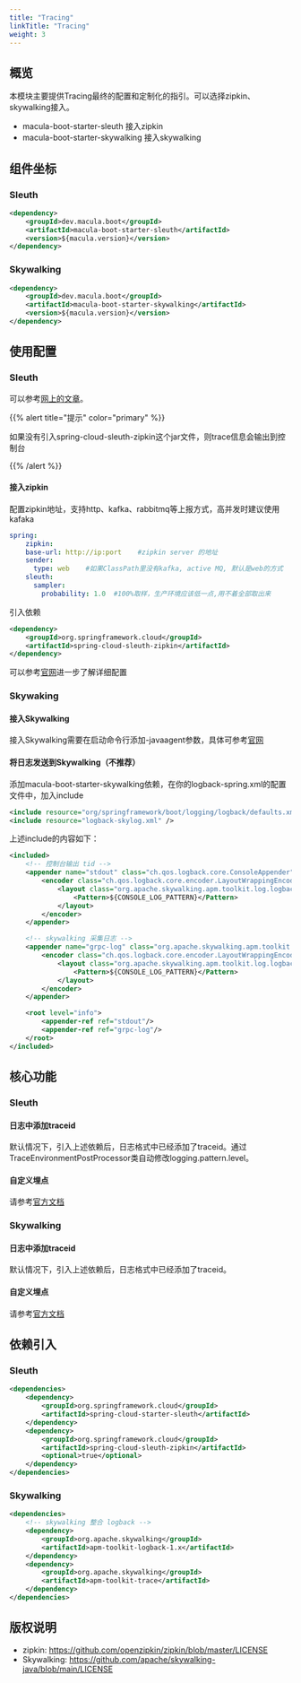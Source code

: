 ```yaml
---
title: "Tracing"
linkTitle: "Tracing"
weight: 3
---
```


## 概览

本模块主要提供Tracing最终的配置和定制化的指引。可以选择zipkin、skywalking接入。

- macula-boot-starter-sleuth 接入zipkin
- macula-boot-starter-skywalking 接入skywalking

## 组件坐标

### Sleuth

```xml
<dependency>
    <groupId>dev.macula.boot</groupId>
    <artifactId>macula-boot-starter-sleuth</artifactId>
    <version>${macula.version}</version>
</dependency>
```

### Skywalking

```xml
<dependency>
    <groupId>dev.macula.boot</groupId>
    <artifactId>macula-boot-starter-skywalking</artifactId>
    <version>${macula.version}</version>
</dependency>
```




## 使用配置

### Sleuth

可以参考[网上的文章](https://developer.aliyun.com/article/1203201)。

{{% alert title="提示" color="primary" %}}

如果没有引入spring-cloud-sleuth-zipkin这个jar文件，则trace信息会输出到控制台

{{% /alert %}}

#### 接入zipkin

配置zipkin地址，支持http、kafka、rabbitmq等上报方式，高并发时建议使用kafaka

```yaml
spring:
	zipkin:
    base-url: http://ip:port    #zipkin server 的地址
    sender:
      type: web    #如果ClassPath里没有kafka, active MQ, 默认是web的方式
    sleuth:
      sampler:
        probability: 1.0  #100%取样，生产环境应该低一点,用不着全部取出来
```

引入依赖

```xml
<dependency>
    <groupId>org.springframework.cloud</groupId>
    <artifactId>spring-cloud-sleuth-zipkin</artifactId>
</dependency>
```

可以参考[官网](https://docs.spring.io/spring-cloud-sleuth/docs/current/reference/html/)进一步了解详细配置

### Skywaking

#### 接入Skywalking

接入Skywalking需要在启动命令行添加-javaagent参数，具体可参考[官网](https://skywalking.apache.org/docs/skywalking-java/v9.1.0/en/setup/service-agent/java-agent/readme/)

#### 将日志发送到Skywalking（不推荐）

添加macula-boot-starter-skywalking依赖，在你的logback-spring.xml的配置文件中，加入include

```xml
<include resource="org/springframework/boot/logging/logback/defaults.xml" />
<include resource="logback-skylog.xml" />
```

上述include的内容如下：

```xml
<included>
    <!-- 控制台输出 tid -->
    <appender name="stdout" class="ch.qos.logback.core.ConsoleAppender">
        <encoder class="ch.qos.logback.core.encoder.LayoutWrappingEncoder">
            <layout class="org.apache.skywalking.apm.toolkit.log.logback.v1.x.mdc.TraceIdMDCPatternLogbackLayout">
                <Pattern>${CONSOLE_LOG_PATTERN}</Pattern>
            </layout>
        </encoder>
    </appender>

    <!-- skywalking 采集日志 -->
    <appender name="grpc-log" class="org.apache.skywalking.apm.toolkit.log.logback.v1.x.log.GRPCLogClientAppender">
        <encoder class="ch.qos.logback.core.encoder.LayoutWrappingEncoder">
            <layout class="org.apache.skywalking.apm.toolkit.log.logback.v1.x.mdc.TraceIdMDCPatternLogbackLayout">
                <Pattern>${CONSOLE_LOG_PATTERN}</Pattern>
            </layout>
        </encoder>
    </appender>

    <root level="info">
        <appender-ref ref="stdout"/>
        <appender-ref ref="grpc-log"/>
    </root>
</included>
```




## 核心功能

### Sleuth

#### 日志中添加traceid

默认情况下，引入上述依赖后，日志格式中已经添加了traceid。通过TraceEnvironmentPostProcessor类自动修改logging.pattern.level。

#### 自定义埋点

请参考[官方文档](https://docs.spring.io/spring-cloud-sleuth/docs/current/reference/html/)

### Skywalking

#### 日志中添加traceid

默认情况下，引入上述依赖后，日志格式中已经添加了traceid。

#### 自定义埋点

请参考[官方文档](https://skywalking.apache.org/docs/skywalking-java/v9.1.0/en/setup/service-agent/java-agent/application-toolkit-tracer/)

## 依赖引入

### Sleuth

```xml
<dependencies>
    <dependency>
        <groupId>org.springframework.cloud</groupId>
        <artifactId>spring-cloud-starter-sleuth</artifactId>
    </dependency>
    <dependency>
        <groupId>org.springframework.cloud</groupId>
        <artifactId>spring-cloud-sleuth-zipkin</artifactId>
        <optional>true</optional>
    </dependency>
</dependencies>
```

### Skywalking

```xml
<dependencies>
    <!-- skywalking 整合 logback -->
    <dependency>
        <groupId>org.apache.skywalking</groupId>
        <artifactId>apm-toolkit-logback-1.x</artifactId>
    </dependency>
    <dependency>
        <groupId>org.apache.skywalking</groupId>
        <artifactId>apm-toolkit-trace</artifactId>
    </dependency>
</dependencies>
```



## 版权说明

- zipkin:  https://github.com/openzipkin/zipkin/blob/master/LICENSE
- Skywalking:  https://github.com/apache/skywalking-java/blob/main/LICENSE
